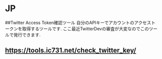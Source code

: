 # JP
##Twitter Access Token確認ツール
自分のAPIキーでアカウントのアクセストークンを取得するツールです. ここ最近TwitterDevの審査が大変なのでこのツールで発行できます.
## https://tools.ic731.net/check_twitter_key/
